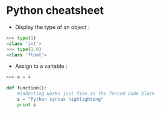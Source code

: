 # Python cheatsheet
* Display the type of an object :
```python
>>> type(1)
<class 'int'>
>>> type(1.0)
<class 'float'>
```
* Assign to a variable :
```python
>>> x = 4
```

```python
def function():
    #indenting works just fine in the fenced code block
    s = "Python syntax highlighting"
    print s
```